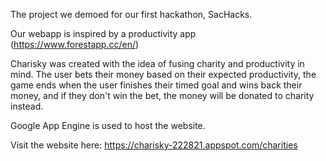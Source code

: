 The project we demoed for our first hackathon, SacHacks.

Our webapp is inspired by a productivity app (https://www.forestapp.cc/en/)

Charisky was created with the idea of fusing charity and productivity in mind. The user bets their money based on their expected productivity, the game ends when the user finishes their timed goal and wins back their money, and if they don't win the bet, the money will be donated to charity instead.

Google App Engine is used to host the website.

Visit the website here:
https://charisky-222821.appspot.com/charities
